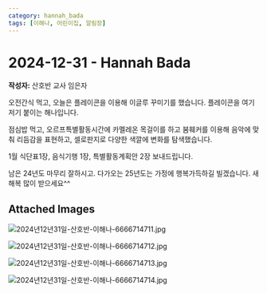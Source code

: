 ```yaml
---
category: hannah_bada
tags: [이해나, 어린이집, 알림장]
---
```


# 2024-12-31 - Hannah Bada

**작성자:** 산호반 교사 임은자  

오전간식 먹고,  오늘은 플레이콘을 이용해 이글루 꾸미기를 했습니다. 플레이콘을 여기저기 붙이는 해나입니다.

점심밥 먹고, 오르프특별활동시간에 카멜레온 목걸이를 하고 붐훼커를 이용해 음악에 맞춰 리듬감을 표현하고, 셀로판지로 다양한 색깔에 변화를 탐색했습니다.

1월 식단표1장, 음식기행 1장, 특별활동계획안 2장 보내드립니다.

남은 24년도 마무리 잘하시고. 다가오는 25년도는 가정에 행복가득하길 빌겠습니다.
새해복 많이 받으세요^^

## Attached Images
![2024년12년31일-산호반-이해나-6666714711.jpg](https://feghi.github.io/assets/img/bada_photo/2024년12년31일-산호반-이해나-6666714711.jpg)

![2024년12년31일-산호반-이해나-6666714712.jpg](https://feghi.github.io/assets/img/bada_photo/2024년12년31일-산호반-이해나-6666714712.jpg)

![2024년12년31일-산호반-이해나-6666714713.jpg](https://feghi.github.io/assets/img/bada_photo/2024년12년31일-산호반-이해나-6666714713.jpg)

![2024년12년31일-산호반-이해나-6666714714.jpg](https://feghi.github.io/assets/img/bada_photo/2024년12년31일-산호반-이해나-6666714714.jpg)

